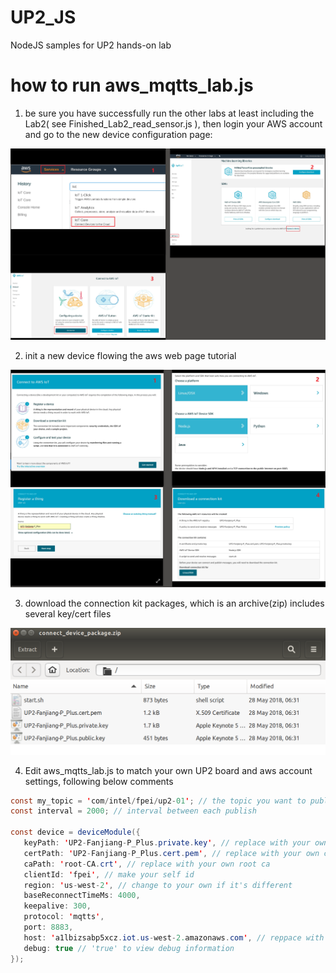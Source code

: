 # UP2_JS
NodeJS samples for UP2 hands-on lab

# how to run aws_mqtts_lab.js
1. be sure you have successfully run the other labs at least including the Lab2( see Finished_Lab2_read_sensor.js ), then login your AWS account and go to the new device configuration page: 

  ![alt text](UI/aws_iot_go_to_new_device_config.png?raw=true "Title")

2. init a new device flowing the aws web page tutorial

  ![alt text](UI/aws_iot_init_new_device.png?raw=true "Title")

3. download the connection kit packages, which is an archive(zip) includes several key/cert files

  ![alt text](UI/aws_iot_connection_kit.png?raw=true "Title")

4. Edit aws_mqtts_lab.js to match your own UP2 board and aws account settings, following below comments

  ```java
  const my_topic = 'com/intel/fpei/up2-01'; // the topic you want to publish to aws
  const interval = 2000; // interval between each publish

  const device = deviceModule({
     keyPath: 'UP2-Fanjiang-P_Plus.private.key', // replace with your own key
     certPath: 'UP2-Fanjiang-P_Plus.cert.pem', // replace with your own cert
     caPath: 'root-CA.crt', // replace with your own root ca
     clientId: 'fpei', // make your self id
     region: 'us-west-2', // change to your own if it's different
     baseReconnectTimeMs: 4000, 
     keepalive: 300,
     protocol: 'mqtts', 
     port: 8883,
     host: 'a1lbizsabp5xcz.iot.us-west-2.amazonaws.com', // reppace with your own
     debug: true // 'true' to view debug information
  });
  ```
